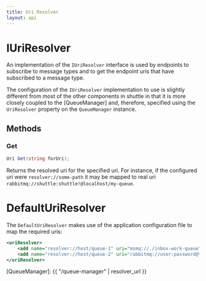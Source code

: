 ```yaml
---
title: Uri Resolver
layout: api
---
```

# IUriResolver

An implementation of the `IUriResolver` interface is used by endpoints to subscribe to message types and to get the endpoint uris that have subscribed to a message type.

The configuration of the `IUriResolver` implementation to use is slightly different from most of the other components in shuttle in that it is more closely coupled to the [QueueManager] and, therefore, specified using the `UriResolver` property on the `QueueManager` instance.

## Methods

### Get

``` c#
Uri Get(string forUri);
```

Returns the resolved uri for the specified uri.  For instance, if the configured uri were `resolver://some-path` it may be mapped to real uri `rabbitmq://shuttle:shuttle!@localhost/my-queue`.

# DefaultUriResolver

The `DefaultUriResolver` makes use of the application configuration file to map the required uris:

``` xml
<uriResolver>
    <add name="resolver://host/queue-1" uri="msmq://./inbox-work-queue" />
    <add name="resolver://host/queue-2" uri="rabbitmq://user:password@the-server/inbox-work-queue" />
</uriResolver>
```

[QueueManager]: {{ "/queue-manager" | resolver_url }}